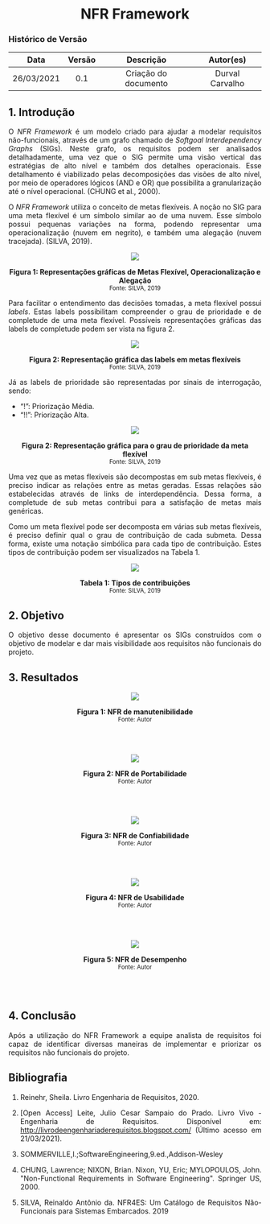 # <center> NFR Framework

### Histórico de Versão
|    Data    | Versão | Descrição            | Autor(es)       |
| :--------: | :----: | :------------------: | :-------------: |
| 26/03/2021 |  0.1   | Criação do documento | Durval Carvalho |

<div align="justify">

## 1. Introdução

O _NFR Framework_ é um modelo criado para ajudar a modelar requisitos não-funcionais, através de um grafo chamado de _Softgoal Interdependency Graphs_ (SIGs). Neste grafo, os requisitos podem ser analisados detalhadamente, uma vez que o SIG permite uma visão vertical das estratégias de alto nível e também dos detalhes operacionais. Esse detalhamento é viabilizado pelas decomposições das visões de alto nível, por meio de operadores lógicos (AND e OR) que possibilita a granularização até o nível operacional. (CHUNG et al., 2000).

O _NFR Framework_ utiliza o conceito de metas flexíveis. A noção no SIG para uma meta flexível é um símbolo similar ao de uma nuvem. Esse símbolo possui pequenas variações na forma, podendo representar uma operacionalização (nuvem em negrito), e também uma alegação (nuvem tracejada). (SILVA, 2019).

<p align='center'>
    <img src='assets/images/nuvens-nfr.png'>
    <figcaption align='center'>
        <b>Figura 1: Representações gráficas de Metas Flexível, Operacionalização e Alegação</b>
        <br>
        <small>Fonte: SILVA, 2019</small>
    </figcaption>
</p>

Para facilitar o entendimento das decisões tomadas, a meta flexível possui _labels_. Estas labels possibilitam compreender o grau de prioridade e de completude de uma meta flexível. Possíveis representações gráficas das labels de completude podem ser vista na figura 2.

<p align='center'>
    <img src='assets/images/completude-labels.png'>
    <figcaption align='center'>
        <b>Figura 2: Representação gráfica das labels em metas flexíveis</b>
        <br>
        <small>Fonte: SILVA, 2019</small>
    </figcaption>
</p>

Já as labels de prioridade são representadas por sinais de interrogação, sendo:
- “!”: Priorização Média.
- “!!”: Priorização Alta.

<p align='center'>
    <img src='assets/images/priorizacao-labels.png'>
    <figcaption align='center'>
        <b>Figura 2: Representação gráfica para o grau de prioridade da meta flexível</b>
        <br>
        <small>Fonte: SILVA, 2019</small>
    </figcaption>
</p>

Uma vez que as metas flexíveis são decompostas em sub metas flexíveis, é preciso indicar as relações entre as metas geradas. Essas relações são estabelecidas através de links de interdependência. Dessa forma, a completude de sub metas contribui para a satisfação de metas mais genéricas.

Como um meta flexível pode ser decomposta em várias sub metas flexíveis, é preciso definir qual o grau de contribuição de cada submeta. Dessa forma, existe uma notação simbólica para cada tipo de contribuição. Estes tipos de contribuição podem ser visualizados na Tabela 1.

<p align='center'>
    <img src='assets/images/nfr-tipos-de-contribuicoes.png'>
    <figcaption align='center'>
        <b>Tabela 1: Tipos de contribuições</b>
        <br>
        <small>Fonte: SILVA, 2019</small>
    </figcaption>
</p>

## 2. Objetivo

O objetivo desse documento é apresentar os SIGs construídos com o objetivo de modelar e dar mais visibilidade aos requisitos não funcionais do projeto.

## 3. Resultados

<p align='center'>
    <img src='assets/images/nfr-diagram-manutenibilidade.png'>
    <figcaption align='center'>
        <b>Figura 1: NFR de manutenibilidade</b>
        <br>
        <small>Fonte: Autor</small>
    </figcaption>
</p>

<br><br>

<p align='center'>
    <img src='assets/images/nfr-diagram-portabilidade.png'>
    <figcaption align='center'>
        <b>Figura 2: NFR de Portabilidade</b>
        <br>
        <small>Fonte: Autor</small>
    </figcaption>
</p>

<br><br>

<p align='center'>
    <img src='assets/images/nfr-diagram-confiabilidade.png'>
    <figcaption align='center'>
        <b>Figura 3: NFR de Confiabilidade</b>
        <br>
        <small>Fonte: Autor</small>
    </figcaption>
</p>

<br><br>

<p align='center'>
    <img src='assets/images/nfr-diagram-usabilidade.png'>
    <figcaption align='center'>
        <b>Figura 4: NFR de Usabilidade</b>
        <br>
        <small>Fonte: Autor</small>
    </figcaption>
</p>

<br><br>

<p align='center'>
    <img src='assets/images/nfr-diagram-desempenho.png'>
    <figcaption align='center'>
        <b>Figura 5: NFR de Desempenho</b>
        <br>
        <small>Fonte: Autor</small>
    </figcaption>
</p>

<br><br>

## 4. Conclusão

Após a utilização do NFR Framework a equipe analista de requisitos foi capaz de identificar diversas maneiras de implementar e priorizar os requisitos não funcionais do projeto.

## Bibliografia

1. Reinehr, Sheila. Livro Engenharia de Requisitos, 2020.

2. [Open Access] Leite, Julio Cesar Sampaio do Prado. Livro Vivo - Engenharia de Requisitos. Disponível em: http://livrodeengenhariaderequisitos.blogspot.com/ (Último acesso em 21/03/2021).

3. SOMMERVILLE,I.;SoftwareEngineering,9.ed.,Addison-Wesley

4. CHUNG, Lawrence; NIXON, Brian. Nixon, YU, Eric; MYLOPOULOS, John. "Non-Functional Requirements in Software Engineering". Springer US, 2000.

5. SILVA, Reinaldo Antônio da. NFR4ES: Um Catálogo de Requisitos Não-Funcionais para Sistemas Embarcados. 2019


</div>
